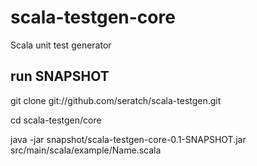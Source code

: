# scala-testgen-core

Scala unit test generator

## run SNAPSHOT

   git clone git://github.com/seratch/scala-testgen.git

   cd scala-testgen/core

   java -jar snapshot/scala-testgen-core-0.1-SNAPSHOT.jar src/main/scala/example/Name.scala
